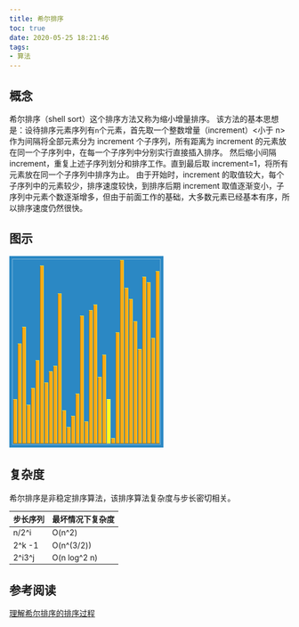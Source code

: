 ```yaml
---
title: 希尔排序
toc: true
date: 2020-05-25 18:21:46
tags:
- 算法
---
```


## 概念

希尔排序（shell sort）这个排序方法又称为缩小增量排序。
该方法的基本思想是：设待排序元素序列有`n`个元素，首先取一个整数增量（increment）<小于 n>作为间隔将全部元素分为 increment 个子序列，所有距离为 increment 的元素放在同一个子序列中，在每一个子序列中分别实行直接插入排序。
然后缩小间隔 increment，重复上述子序列划分和排序工作。直到最后取 increment=1，将所有元素放在同一个子序列中排序为止。 
由于开始时，increment 的取值较大，每个子序列中的元素较少，排序速度较快，到排序后期 increment 取值逐渐变小，子序列中元素个数逐渐增多，但由于前面工作的基础，大多数元素已经基本有序，所以排序速度仍然很快。

## 图示

![希尔排序](./img/Sorting_shellsort_anim.gif)

## 复杂度

希尔排序是非稳定排序算法，该排序算法复杂度与步长密切相关。

| 步长序列 | 最坏情况下复杂度 |
| -------- | ---------------- |
| n/2^i    | O(n^2)           |
| 2^k -1   | O(n^(3/2))       |
| 2^i3^j   | O(n log^2 n)     |

## 参考阅读

[理解希尔排序的排序过程](https://blog.csdn.net/weixin_37818081/article/details/79202115)
